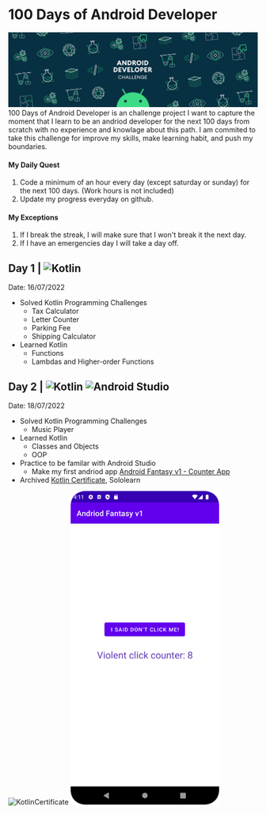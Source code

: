 # 100 Days of Android Developer 
![Cover](/Pictures/cover.gif "Cover")
100 Days of Android Developer is an challenge project I want to capture the moment that I learn to be an andriod developer for the next 100 days from scratch with no experience and knowlage about this path. I am commited to take this challenge for improve my skills, make learning habit, and push my boundaries.

#### My Daily Quest
1. Code a minimum of an hour every day (except saturday or sunday) for the next 100 days. (Work hours is not included)
2. Update my progress everyday on github.
#### My Exceptions
1. If I break the streak, I will make sure that I won't break it the next day.
2. If I have an emergencies day I will take a day off.
## Day 1 | <img alt="Kotlin" src="https://img.shields.io/badge/Kotlin-B125EA?logo=kotlin&logoColor=white&style=flat" />
Date: 16/07/2022
- Solved Kotlin Programming Challenges
  - Tax Calculator
  - Letter Counter
  - Parking Fee
  - Shipping Calculator
- Learned Kotlin
  - Functions
  - Lambdas and Higher-order Functions
## Day 2 | <img alt="Kotlin" src="https://img.shields.io/badge/Kotlin-B125EA?logo=kotlin&logoColor=white&style=flat" /> <img alt="Android Studio" src="https://img.shields.io/badge/Android Studio-a4c639?logo=androidstudio&logoColor=white&style=flat" /> 
Date: 18/07/2022
- Solved Kotlin Programming Challenges
  - Music Player
- Learned Kotlin
  - Classes and Objects
  - OOP
- Practice to be familar with Android Studio
  - Make my first andriod app <a href="https://github.com/natersland/Andriod-Fantasy-V1---Counter-App.git">Android Fantasy v1 - Counter App</a>
- Archived <a href="https://www.sololearn.com/certificates/course/en/18122496/1160/landscape/png">Kotlin Certificate</a>, Sololearn
<img src="https://www.sololearn.com/certificates/course/en/18122496/1160/landscape/png" alt="KotlinCertificate"/>
<img src="./Pictures/andriod-fantasyv1.png" alt="previewImg" width="300"/ display="inline">

